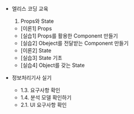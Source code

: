 * 엘리스 코딩 교육
  1. Props와 State
    - [이론1] Props
    - [실습1] Props를 활용한 Component 만들기
    - [실습2] Obeject를 전달받는 Component 만들기
    - [이론2] State
    - [실습3] State 기초
    - [실습4] Object를 갖는 State

* 정보처리기사 실기
  - 1.3. 요구사항 확인
  - 1.4. 분석 모델 확인하기
  - 2.1. UI 요구사항 확인
